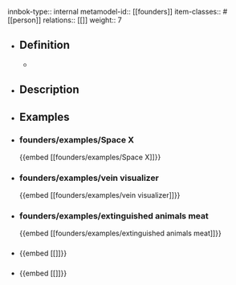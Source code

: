innbok-type:: internal
metamodel-id:: [[founders]]
item-classes:: #[[person]]
relations:: [[]]
weight:: 7

- ## Definition
  - 
- ## Description
- ## Examples
- ### founders/examples/Space X
  {{embed [[founders/examples/Space X]]}}
- ### founders/examples/vein visualizer
  {{embed [[founders/examples/vein visualizer]]}}
- ### founders/examples/extinguished animals meat
  {{embed [[founders/examples/extinguished animals meat]]}}
- ### 
  {{embed [[]]}}
- ### 
  {{embed [[]]}}



